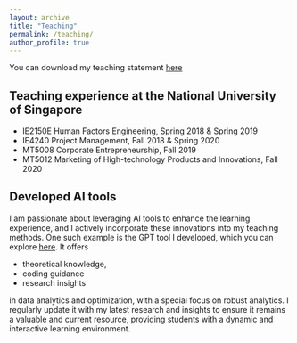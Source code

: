 ```yaml
---
layout: archive
title: "Teaching"
permalink: /teaching/
author_profile: true
---
```


You can download my teaching statement [here](/file/teaching.pdf)

## Teaching experience at the National University of Singapore
* IE2150E Human Factors Engineering, Spring 2018 & Spring 2019
* IE4240 Project Management, Fall 2018 & Spring 2020
* MT5008 Corporate Entrepreneurship, Fall 2019
* MT5012 Marketing of High-technology Products and Innovations, Fall 2020

## Developed AI tools
I am passionate about leveraging AI tools to enhance the learning experience, and I actively incorporate these innovations into my teaching methods. One such example is the GPT tool I developed, which you can explore [here](https://chatgpt.com/g/g-28pRRZME3-your-analytics-buddy). It offers 
* theoretical knowledge,
* coding guidance
* research insights

in data analytics and optimization, with a special focus on robust analytics. I regularly update it with my latest research and insights to ensure it remains a valuable and current resource, providing students with a dynamic and interactive learning environment.
